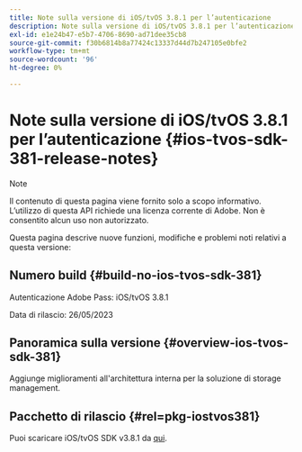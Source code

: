 ```yaml
---
title: Note sulla versione di iOS/tvOS 3.8.1 per l’autenticazione
description: Note sulla versione di iOS/tvOS 3.8.1 per l’autenticazione
exl-id: e1e24b47-e5b7-4706-8690-ad71dee35cb8
source-git-commit: f30b6814b8a77424c13337d44d7b247105e0bfe2
workflow-type: tm+mt
source-wordcount: '96'
ht-degree: 0%

---
```


# Note sulla versione di iOS/tvOS 3.8.1 per l’autenticazione {#ios-tvos-sdk-381-release-notes}

>[!NOTE]
>
>Il contenuto di questa pagina viene fornito solo a scopo informativo. L’utilizzo di questa API richiede una licenza corrente di Adobe. Non è consentito alcun uso non autorizzato.

Questa pagina descrive nuove funzioni, modifiche e problemi noti relativi a questa versione:

## Numero build {#build-no-ios-tvos-sdk-381}

Autenticazione Adobe Pass: iOS/tvOS 3.8.1

Data di rilascio: 26/05/2023



## Panoramica sulla versione {#overview-ios-tvos-sdk-381}

Aggiunge miglioramenti all&#39;architettura interna per la soluzione di storage management.

## Pacchetto di rilascio {#rel=pkg-iostvos381}

Puoi scaricare iOS/tvOS SDK v3.8.1 da [qui](https://tve.zendesk.com/hc/en-us/articles/204963209).
